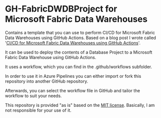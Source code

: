 # GH-FabricDWDBProject for Microsoft Fabric Data Warehouses

Contains a template that you can use to perform CI/CD for Microsoft Fabric Data Warehouses using GitHub Actions. Based on a blog post I wrote called '[CI/CD for Microsoft Fabric Data Warehouses using GitHub Actions](https://www.kevinrchant.com/2023/10/25/ci-cd-for-microsoft-fabric-data-warehouses-using-yaml-pipelines/)'.

It can be used to deploy the contents of a Database Project to a Microsoft Fabric Data Warehouse using GitHub Actions.

It uses a workflow, which you can find in the .github/workflows subfolder.

In order to use it in Azure Pipelines you can either import or fork this repository into another GitHub repository.

Afterwards, you can select the workflow file in GitHub and tailor the workflow to suit your needs.

This repository is provided "as is" based on the [MIT license](https://opensource.org/licenses/MIT). Basically, I am not responsible for your use of it.
